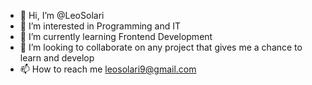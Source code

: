 - 👋 Hi, I’m @LeoSolari
- 👀 I’m interested in Programming and IT
- 🌱 I’m currently learning Frontend Development
- 💞️ I’m looking to collaborate on any project that gives me a chance to learn and develop
- 📫 How to reach me leosolari9@gmail.com

<!---
LeoSolari/LeoSolari is a ✨ special ✨ repository because its `README.md` (this file) appears on your GitHub profile.
You can click the Preview link to take a look at your changes.
--->
